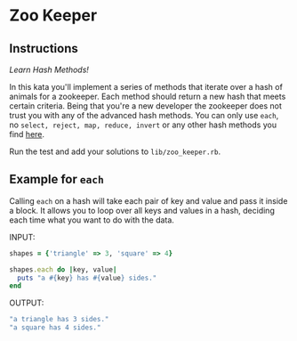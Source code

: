 # Zoo Keeper

## Instructions

*Learn Hash Methods!*

In this kata you'll implement a series of methods that iterate over
a hash of animals for a zookeeper.  Each method should return a new hash
that meets certain criteria.  Being that you're a new developer
the zookeeper does not trust you with any of the advanced hash methods.  You
can only use `each`, no `select, reject, map, reduce, invert` or any
other hash methods you find
[here](http://www.ruby-doc.org/core-2.1.0/Hash.html).

Run the test and add your solutions to `lib/zoo_keeper.rb`.

## Example for `each`

Calling `each` on a hash will take each pair of key and value and pass it
inside a block.  It allows you to loop over all keys and values in a
hash, deciding each time what you want to do with the data.

INPUT:

```ruby
shapes = {'triangle' => 3, 'square' => 4}

shapes.each do |key, value|
  puts "a #{key} has #{value} sides."
end
```

OUTPUT:

```ruby
"a triangle has 3 sides."
"a square has 4 sides."
```
